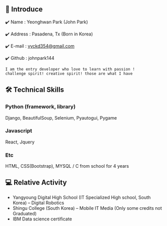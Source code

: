 ## 👋 Introduce 
✔️ Name : Yeonghwan Park (John Park)

✔️ Address : Pasadena, Tx (Born in Korea)

✔️ E-mail : vyckd354@gmail.com

✔️ Github : johnpark144
``` 
I am the entry developer who love to learn with passion !
challenge spirit! creative spirit! those are what I have

```
## 🛠 Technical Skills
### Python (framework, library)
Django, BeautifulSoup, Selenium, Pyautogui, Pygame

### Javascript
React, Jquery

### Etc
HTML, CSS(Bootstrap), MYSQL / C from school for 4 years

## 💻 Relative Activity
* Yangyoung Digital High School  (IT Specialized High school, South Korea) – Digital Robotics
* Shingu College (South Korea) – Mobile IT Media (Only some credits not Graduated)
* IBM Data science certificate

